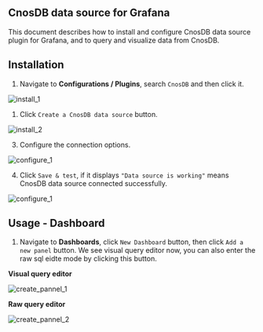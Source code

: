 ## CnosDB data source for Grafana

This document describes how to install and configure CnosDB data source plugin for Grafana, and to query and visualize data from CnosDB.
## Installation

1. Navigate to **Configurations / Plugins**, search `CnosDB` and then click it.

![install_1](https://raw.githubusercontent.com/cnosdb/grafana-datasource-plugin/master/assets/install_1.png)

1. Click `Create a CnosDB data source` button.

![install_2](https://raw.githubusercontent.com/cnosdb/grafana-datasource-plugin/master/assets/install_2.png)

3. Configure the connection options.

![configure_1](https://raw.githubusercontent.com/cnosdb/grafana-datasource-plugin/master/assets/configure_1.png)

4. Click `Save & test`, if it displays `"Data source is working"` means CnosDB data source connected successfully.

![configure_1](https://raw.githubusercontent.com/cnosdb/grafana-datasource-plugin/master/assets/configure_2.png)

## Usage - Dashboard

1. Navigate to **Dashboards**, click `New Dashboard` button, then click `Add a new panel` button. We see visual query editor now, you can also enter the raw sql eidte mode by clicking this button.

**Visual query editor**

![create_pannel_1](https://raw.githubusercontent.com/cnosdb/grafana-datasource-plugin/master/assets/create_pannel_1.png)

**Raw query editor**

![create_pannel_2](https://raw.githubusercontent.com/cnosdb/grafana-datasource-plugin/master/assets/create_pannel_2.png)